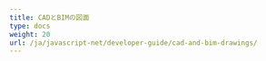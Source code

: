 ```yaml
---
title: CADとBIMの図面
type: docs
weight: 20
url: /ja/javascript-net/developer-guide/cad-and-bim-drawings/
---
```

